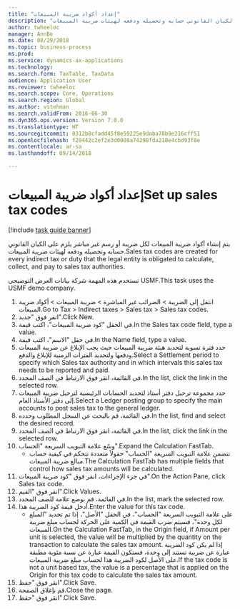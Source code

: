 ```yaml
--- 
title: "إعداد أكواد ضريبة المبيعات"
description: "يتم إنشاء أكواد ضريبة المبيعات لكل ضريبة أو رسم غير مباشر يلزم على الكيان القانوني حسابه وتحصيله ودفعه لهيئات ضريبة المبيعات."
author: twheeloc
manager: AnnBe
ms.date: 08/29/2018
ms.topic: business-process
ms.prod: 
ms.service: dynamics-ax-applications
ms.technology: 
ms.search.form: TaxTable, TaxData
audience: Application User
ms.reviewer: twheeloc
ms.search.scope: Core, Operations
ms.search.region: Global
ms.author: vstehman
ms.search.validFrom: 2016-06-30
ms.dyn365.ops.version: Version 7.0.0
ms.translationtype: HT
ms.sourcegitcommit: 0312b8cfadd45f8e59225e9daba78b9e216cff51
ms.openlocfilehash: f29442c2ef2e3d0008a74298fda218e4cbd93f8e
ms.contentlocale: ar-sa
ms.lasthandoff: 09/14/2018

---
```

# <a name="set-up-sales-tax-codes"></a><span data-ttu-id="a5fff-103">إعداد أكواد ضريبة المبيعات</span><span class="sxs-lookup"><span data-stu-id="a5fff-103">Set up sales tax codes</span></span>

[!include [task guide banner](../../includes/task-guide-banner.md)]

<span data-ttu-id="a5fff-104">يتم إنشاء أكواد ضريبة المبيعات لكل ضريبة أو رسم غير مباشر يلزم على الكيان القانوني حسابه وتحصيله ودفعه لهيئات ضريبة المبيعات.</span><span class="sxs-lookup"><span data-stu-id="a5fff-104">Sales tax codes are created for every indirect tax or duty that the legal entity is obligated to calculate, collect, and pay to sales tax authorities.</span></span>

<span data-ttu-id="a5fff-105">تستخدم هذه المهمة شركة بيانات العرض التوضيحي USMF.</span><span class="sxs-lookup"><span data-stu-id="a5fff-105">This task uses the USMF demo company.</span></span>



1. <span data-ttu-id="a5fff-106">انتقل إلى الضريبة > الضرائب غير المباشرة > ضريبة المبيعات > أكواد ضريبة المبيعات.</span><span class="sxs-lookup"><span data-stu-id="a5fff-106">Go to Tax > Indirect taxes > Sales tax > Sales tax codes.</span></span>
2. <span data-ttu-id="a5fff-107">انقر فوق "جديد".</span><span class="sxs-lookup"><span data-stu-id="a5fff-107">Click New.</span></span>
3. <span data-ttu-id="a5fff-108">في الحقل "كود ضريبة المبيعات"، اكتب قيمة.</span><span class="sxs-lookup"><span data-stu-id="a5fff-108">In the Sales tax code field, type a value.</span></span>
4. <span data-ttu-id="a5fff-109">في حقل "الاسم"، اكتب قيمة.</span><span class="sxs-lookup"><span data-stu-id="a5fff-109">In the Name field, type a value.</span></span>
5. <span data-ttu-id="a5fff-110">حدد فترة تسوية لتحديد هيئة ضريبة المبيعات حيث يجب الإبلاغ عن ضريبة المبيعات ودفعها ولتحديد الفترات الزمنية للإبلاغ والدفع.</span><span class="sxs-lookup"><span data-stu-id="a5fff-110">Select a Settlement period to specify which Sales tax authority and in which intervals this sales tax needs to be reported and paid.</span></span>
6. <span data-ttu-id="a5fff-111">في القائمة، انقر فوق الارتباط في الصف المحدد.</span><span class="sxs-lookup"><span data-stu-id="a5fff-111">In the list, click the link in the selected row.</span></span>
7. <span data-ttu-id="a5fff-112">حدد مجموعة ترحيل دفتر أستاذ لتحديد الحسابات الرئيسية لترحيل ضريبة المبيعات إلى دفتر الأستاذ العام.</span><span class="sxs-lookup"><span data-stu-id="a5fff-112">Select a Ledger posting group to specify the main accounts to post sales tax to the general ledger.</span></span>
8. <span data-ttu-id="a5fff-113">في القائمة، قم بالبحث عن السجل المطلوب وحدده.</span><span class="sxs-lookup"><span data-stu-id="a5fff-113">In the list, find and select the desired record.</span></span>
9. <span data-ttu-id="a5fff-114">في القائمة، انقر فوق الارتباط في الصف المحدد.</span><span class="sxs-lookup"><span data-stu-id="a5fff-114">In the list, click the link in the selected row.</span></span>
10. <span data-ttu-id="a5fff-115">وسّع علامة التبويب السريعة "الحساب".</span><span class="sxs-lookup"><span data-stu-id="a5fff-115">Expand the Calculation FastTab.</span></span>
    * <span data-ttu-id="a5fff-116">تتضمن علامة التبويب السريعة "الحساب‬" حقولاً متعددة تتحكم في كيفية حساب مبالغ ضريبة المبيعات.</span><span class="sxs-lookup"><span data-stu-id="a5fff-116">The Calculation FastTab has multiple fields that control how sales tax amounts will be calculated.</span></span>  
11. <span data-ttu-id="a5fff-117">في جزء الإجراءات، انقر فوق "كود ضريبة المبيعات".</span><span class="sxs-lookup"><span data-stu-id="a5fff-117">On the Action Pane, click Sales tax code.</span></span>
12. <span data-ttu-id="a5fff-118">انقر فوق "القيم‬".</span><span class="sxs-lookup"><span data-stu-id="a5fff-118">Click Values.</span></span>
13. <span data-ttu-id="a5fff-119">في القائمة، قم بوضع علامة للصف المحدد.</span><span class="sxs-lookup"><span data-stu-id="a5fff-119">In the list, mark the selected row.</span></span>
14. <span data-ttu-id="a5fff-120">أدخل قيمة كود الضريبة هذا.</span><span class="sxs-lookup"><span data-stu-id="a5fff-120">Enter the value for this tax code.</span></span>
    * <span data-ttu-id="a5fff-121">على علامة التبويب السريعة "الحساب"، في الحقل "الأصل‬"، إذا تم تحديد "المبلغ لكل وحدة‬"، فسيتم ضرب القيمة في الكمية على الحركة لحساب مبلغ ضريبة المبيعات.</span><span class="sxs-lookup"><span data-stu-id="a5fff-121">On the Calculation FastTab, in the Origin field, if Amount per unit is selected, the value will be multiplied by the quantity on the transaction to calculate the sales tax amount.</span></span>  <span data-ttu-id="a5fff-122">إذا لم يكن كود الضريبة عبارة عن ضريبة تستند إلى وحدة، فستكون القيمة عبارة عن نسبة مئوية مطبقة على الأصل لكود الضريبة هذا لحساب مبلغ ضريبة المبيعات.</span><span class="sxs-lookup"><span data-stu-id="a5fff-122">If the tax code is not a unit based tax, the value is a percentage that is applied on the Origin for this tax code to calculate the sales tax amount.</span></span>     
15. <span data-ttu-id="a5fff-123">انقر فوق "حفظ".</span><span class="sxs-lookup"><span data-stu-id="a5fff-123">Click Save.</span></span>
16. <span data-ttu-id="a5fff-124">قم بإغلاق الصفحة.</span><span class="sxs-lookup"><span data-stu-id="a5fff-124">Close the page.</span></span>
17. <span data-ttu-id="a5fff-125">انقر فوق "حفظ".</span><span class="sxs-lookup"><span data-stu-id="a5fff-125">Click Save.</span></span>


